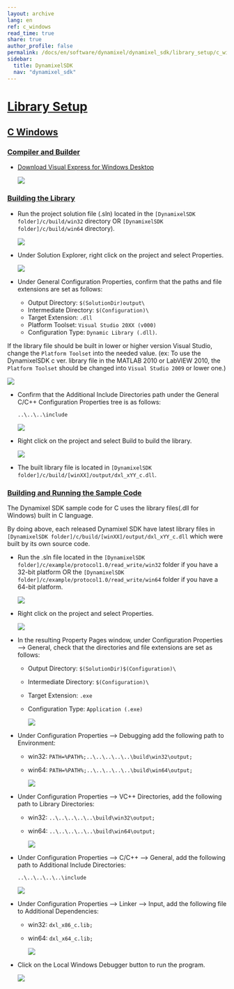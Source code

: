 ```yaml
---
layout: archive
lang: en
ref: c_windows
read_time: true
share: true
author_profile: false
permalink: /docs/en/software/dynamixel/dynamixel_sdk/library_setup/c_windows/
sidebar:
  title: DynamixelSDK
  nav: "dynamixel_sdk"
---
```


<div style="counter-reset: h1 3"></div>

# [Library Setup](#library-setup)

## [C Windows](#c-windows)

### [Compiler and Builder](#compiler-and-builder)

* [Download Visual Express for Windows Desktop](https://www.visualstudio.com/en-us/products/visual-studio-express-vs.aspx)

  ![](/assets/images/sw/sdk/dynamixel_sdk/library_setup/c/vs.png)

### [Building the Library](#building-the-library)

* Run the project solution file (.sln) located in the `[DynamixelSDK folder]/c/build/win32` directory OR `[DynamixelSDK folder]/c/build/win64` directory).

  ![](/assets/images/sw/sdk/dynamixel_sdk/library_setup/c/windows/library_file/1.png)

* Under Solution Explorer, right click on the project and select Properties.

  ![](/assets/images/sw/sdk/dynamixel_sdk/library_setup/c/windows/library_file/2.png)

* Under General Configuration Properties, confirm that the paths and file extensions are set as follows:

  * Output Directory: `$(SolutionDir)output\`
  * Intermediate Directory: `$(Configuration)\`
  * Target Extension: `.dll`
  * Platform Toolset: `Visual Studio 20XX (v000)`
  * Configuration Type: `Dynamic Library (.dll)`.


If the library file should be built in lower or higher version Visual Studio, change the `Platform Toolset` into the needed value. (ex: To use the DynamixelSDK c ver. library file in the MATLAB 2010 or LabVIEW 2010, the `Platform Toolset` should be changed into `Visual Studio 2009` or lower one.)

![](/assets/images/sw/sdk/dynamixel_sdk/library_setup/c/windows/library_file/3.png)

* Confirm that the Additional Include Directories path under the General C/C++ Configuration Properties tree is as follows:  

  `..\..\..\include`

  ![](/assets/images/sw/sdk/dynamixel_sdk/library_setup/c/windows/library_file/4.png)

* Right click on the project and select Build to build the library.

  ![](/assets/images/sw/sdk/dynamixel_sdk/library_setup/c/windows/library_file/5.png)

* The built library file is located in `[DynamixelSDK folder]/c/build/[winXX]/output/dxl_xYY_c.dll`.

### [Building and Running the Sample Code](#building-and-running-the-sample-code)

The Dynamixel SDK sample code for C uses the library files(.dll for Windows) built in C language.

By doing above, each released Dynamixel SDK have latest library files in `[DynamixelSDK folder]/c/build/[winXX]/output/dxl_xYY_c.dll` which were built by its own source code. 

* Run the .sln file located in the `[DynamixelSDK folder]/c/example/protocol1.0/read_write/win32` folder if you have a 32-bit platform OR the `[DynamixelSDK folder]/c/example/protocol1.0/read_write/win64` folder if you have a 64-bit platform.

  ![](/assets/images/sw/sdk/dynamixel_sdk/library_setup/c/windows/sample_code/1.png)

* Right click on the project and select Properties. 

  ![](/assets/images/sw/sdk/dynamixel_sdk/library_setup/c/windows/sample_code/2.png)

* In the resulting Property Pages window, under Configuration Properties --> General, check that the directories and file extensions are set as follows: 

  * Output Directory: `$(SolutionDir)$(Configuration)\`
  * Intermediate Directory: `$(Configuration)\`
  * Target Extension: `.exe`
  * Configuration Type: `Application (.exe)`

    ![](/assets/images/sw/sdk/dynamixel_sdk/library_setup/c/windows/sample_code/3.png)

* Under Configuration Properties --> Debugging add the following path to Environment: 
  - win32: `PATH=%PATH%;..\..\..\..\..\build\win32\output;`
  - win64: `PATH=%PATH%;..\..\..\..\..\build\win64\output;`

    ![](/assets/images/sw/sdk/dynamixel_sdk/library_setup/c/windows/sample_code/4.png)

* Under Configuration Properties --> VC++ Directories, add the following path to Library Directories:
  - win32: `..\..\..\..\..\build\win32\output;`
  - win64: `..\..\..\..\..\build\win64\output;`

    ![](/assets/images/sw/sdk/dynamixel_sdk/library_setup/c/windows/sample_code/5.png)

* Under Configuration Properties --> C/C++ --> General, add the following path to Additional Include Directories: 

  `..\..\..\..\..\include`

    ![](/assets/images/sw/sdk/dynamixel_sdk/library_setup/c/windows/sample_code/6.png)

* Under Configuration Properties --> Linker --> Input, add the following file to Additional Dependencies: 

  - win32: `dxl_x86_c.lib;`
  - win64: `dxl_x64_c.lib;`
 
    ![](/assets/images/sw/sdk/dynamixel_sdk/library_setup/c/windows/sample_code/7.png)

* Click on the Local Windows Debugger button to run the program.

  ![](/assets/images/sw/sdk/dynamixel_sdk/library_setup/c/windows/sample_code/8.png)

